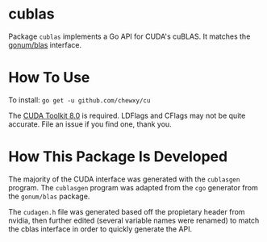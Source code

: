 # cublas #

Package `cublas` implements a Go API for CUDA's cuBLAS. It matches the [gonum/blas](https://github.com/gonum/blas) interface. 

# How To Use # 

To install: `go get -u github.com/chewxy/cu`

The [CUDA Toolkit 8.0](https://developer.nvidia.com/cuda-toolkit) is required. LDFlags and CFlags may not be quite accurate. File an issue if you find one, thank you.

# How This Package Is Developed #

The majority of the CUDA interface was generated with the `cublasgen` program. The `cublasgen` program was adapted from the `cgo` generator from the `gonum/blas` package.

The `cudagen.h` file was generated based off the propietary header from nvidia, then further edited (several variable names were renamed) to match the cblas interface in order to quickly generate the API.